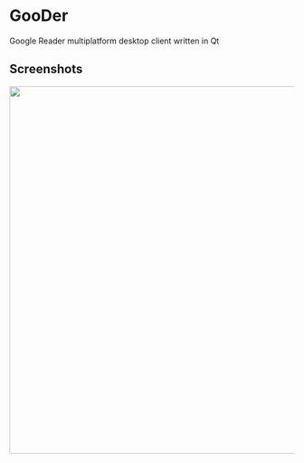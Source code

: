 GooDer
======

Google Reader multiplatform desktop client written in Qt

Screenshots
-----------

<img src="http://i.imgur.com/ENHJx.png" width="1000px" height="650px"/>
